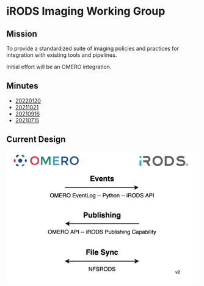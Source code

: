 # iRODS Imaging Working Group

## Mission

To provide a standardized suite of imaging policies and practices for integration with existing tools and pipelines.

Initial effort will be an OMERO integration.

## Minutes

 - [20220120](20220120-minutes.md)
 - [20211021](20211021-minutes.md)
 - [20210916](20210916-minutes.md)
 - [20210715](20210715-minutes.md)

## Current Design

![Current Design](./omero-irods-integration-v2.png)
